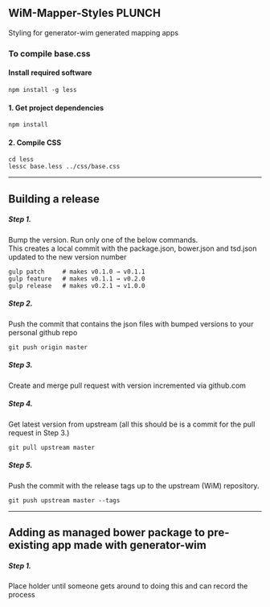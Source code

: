 ## WiM-Mapper-Styles PLUNCH

Styling for generator-wim generated mapping apps

### To compile base.css

#### Install required software
```
npm install -g less
```

#### 1.  Get project dependencies
```
npm install
```

#### 2.  Compile CSS
```
cd less
lessc base.less ../css/base.css
```

------

## Building a release


##### Step 1.
Bump the version.  Run only one of the below commands.  
This creates a local commit with the package.json, bower.json and tsd.json updated to the new version number

```
gulp patch     # makes v0.1.0 → v0.1.1
gulp feature   # makes v0.1.1 → v0.2.0
gulp release   # makes v0.2.1 → v1.0.0
```

##### Step 2.   
Push the commit that contains the json files with bumped versions to your personal github repo 
 
```
git push origin master
```

##### Step 3.   
Create and merge pull request with version incremented via github.com

##### Step 4.  
Get latest version from upstream (all this should be is a commit for the pull request in Step 3.) 

```
git pull upstream master
```

##### Step 5.   
Push the commit with the release tags up to the upstream (WiM) repository.

```
git push upstream master --tags
```

------

## Adding as managed bower package to pre-existing app made with generator-wim

##### Step 1.
Place holder until someone gets around to doing this and can record the process
